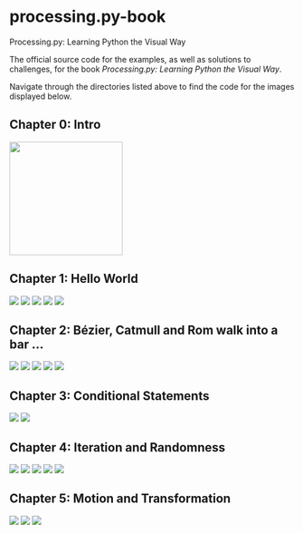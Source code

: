 # processing.py-book
Processing.py: Learning Python the Visual Way

The official source code for the examples, as well as solutions to challenges, for the book *Processing.py: Learning Python the Visual Way*.

Navigate through the directories listed above to find the code for the images displayed below.

## Chapter 0: Intro

<img src="img/ch0-digital_aquatics.png" height="200">

## Chapter 1: Hello World

![](img/ch1-disk_space_analyzer.png)
![](img/ch1-hello_world.png)
![](img/ch1-primitives_2d.png)
![](img/ch1-rainbow.png)
![](img/ch1-variables.png)

## Chapter 2: Bézier, Catmull and Rom walk into a bar ...

![](img/ch2-curves.png)
![](img/ch2-python_logo.png)
![](img/ch2-strings.png)
![](img/ch2-typography.png)
![](img/ch2-vertices.png)

## Chapter 3: Conditional Statements

![](img/ch3-conditional_statements.png)
![](img/ch3-four_square.png)

## Chapter 4: Iteration and Randomness

![](img/ch4-concentric_circles.png)
![](img/ch4-for_loop.png)
![](img/ch4-for_loop_patterns.png)
![](img/ch4-random_functions.png)
![](img/ch4-truchet_tiles.png)

## Chapter 5: Motion and Transformation

![](img/ch5-dvd_screensaver.png)
![](img/ch5-global_variables.png)
![](img/ch5-perceiving_motion.png)
